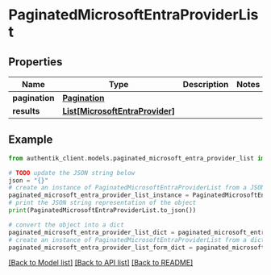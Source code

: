 # PaginatedMicrosoftEntraProviderList


## Properties

Name | Type | Description | Notes
------------ | ------------- | ------------- | -------------
**pagination** | [**Pagination**](Pagination.md) |  | 
**results** | [**List[MicrosoftEntraProvider]**](MicrosoftEntraProvider.md) |  | 

## Example

```python
from authentik_client.models.paginated_microsoft_entra_provider_list import PaginatedMicrosoftEntraProviderList

# TODO update the JSON string below
json = "{}"
# create an instance of PaginatedMicrosoftEntraProviderList from a JSON string
paginated_microsoft_entra_provider_list_instance = PaginatedMicrosoftEntraProviderList.from_json(json)
# print the JSON string representation of the object
print(PaginatedMicrosoftEntraProviderList.to_json())

# convert the object into a dict
paginated_microsoft_entra_provider_list_dict = paginated_microsoft_entra_provider_list_instance.to_dict()
# create an instance of PaginatedMicrosoftEntraProviderList from a dict
paginated_microsoft_entra_provider_list_form_dict = paginated_microsoft_entra_provider_list.from_dict(paginated_microsoft_entra_provider_list_dict)
```
[[Back to Model list]](../README.md#documentation-for-models) [[Back to API list]](../README.md#documentation-for-api-endpoints) [[Back to README]](../README.md)



